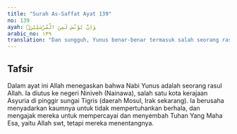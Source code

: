 ```yaml
---
title: "Surah As-Saffat Ayat 139"
no: 139
ayah: وَاِنَّ يُوْنُسَ لَمِنَ الْمُرْسَلِيْنَۗ 
arabic_no: ١٣٩
translation: "Dan sungguh, Yunus benar-benar termasuk salah seorang rasul,"
---
```


## Tafsir

Dalam ayat ini Allah menegaskan bahwa Nabi Yunus adalah seorang rasul Allah. Ia diutus ke negeri Niniveh (Nainawa), salah satu kota kerajaan Asyuria di pinggir sungai Tigris (daerah Mosul, Irak sekarang). Ia berusaha menyadarkan kaumnya untuk tidak mempertuhankan berhala, dan mengajak mereka untuk mempercayai dan menyembah Tuhan Yang Maha Esa, yaitu Allah swt, tetapi mereka menentangnya.